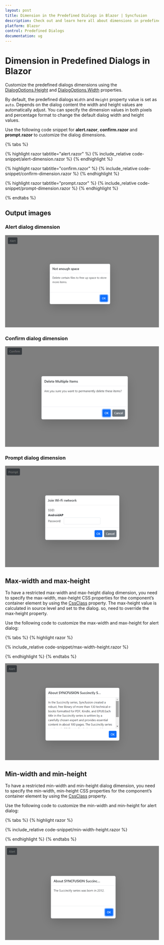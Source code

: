 ```yaml
---
layout: post
title: Dimension in the Predefined Dialogs in Blazor | Syncfusion
description: Check out and learn here all about dimensions in predefined dialogs in blazor and much more details.
platform: Blazor
control: Predefined Dialogs
documentation: ug
---
```


# Dimension in Predefined Dialogs in Blazor

Customize the predefined dialogs dimensions using the [DialogOptions.Height](https://help.syncfusion.com/cr/blazor/Syncfusion.Blazor.Popups.DialogOptions.html#Syncfusion_Blazor_Popups_DialogOptions_Height) and [DialogOptions.Width](https://help.syncfusion.com/cr/blazor/Syncfusion.Blazor.Popups.DialogOptions.html#Syncfusion_Blazor_Popups_DialogOptions_Width) properties.

By default, the predefined dialogs `Width` and `Height` property value is set as `auto`. Depends on the dialog content the width and height values are automatically adjust. You can specify the dimension values in both pixels and percentage format to change the default dialog width and height values.

Use the following code snippet for **alert.razor**, **confirm.razor** and **prompt.razor** to customize the dialog dimensions.

{% tabs %}

{% highlight razor tabtitle="alert.razor" %}
{% include_relative code-snippet/alert-dimension.razor %}
{% endhighlight %}

{% highlight razor tabtitle="confirm.razor" %}
{% include_relative code-snippet/confirm-dimension.razor %}
{% endhighlight %}

{% highlight razor tabtitle="prompt.razor" %}
{% include_relative code-snippet/prompt-dimension.razor %}
{% endhighlight %}

{% endtabs %}

## Output images

### Alert dialog dimension

![Alert dimension Dialog](./images/blazor-alert-dimension.png)

### Confirm dialog dimension

![confirm dimension Dialog](./images/blazor-confirm-dimension.png)

### Prompt dialog dimension

![prompt dimension Dialog](./images/blazor-prompt-dimension.png)

## Max-width and max-height

To have a restricted max-width and max-height dialog dimension, you need to specify the max-width, max-height CSS properties for the component’s container element by using the [CssClass](https://help.syncfusion.com/cr/blazor/Syncfusion.Blazor.Popups.DialogOptions.html#Syncfusion_Blazor_Popups_DialogOptions_CssClass) property. The max-height value is calculated in source level and set to the dialog. so, need to override the max-height property.

Use the following code to customize the max-width and max-height for alert dialog:

{% tabs %}
{% highlight razor %}

{% include_relative code-snippet/max-width-height.razor %}

{% endhighlight %}
{% endtabs %}

![Max width and height](./images/blazor-max-width-height.png)

## Min-width and min-height

To have a restricted min-width and min-height dialog dimension, you need to specify the min-width, min-height CSS properties for the component’s container element by using the [CssClass](https://help.syncfusion.com/cr/blazor/Syncfusion.Blazor.Popups.DialogOptions.html#Syncfusion_Blazor_Popups_DialogOptions_CssClass) property.

Use the following code to customize the min-width and min-height for alert dialog:

{% tabs %}
{% highlight razor %}

{% include_relative code-snippet/min-width-height.razor %}

{% endhighlight %}
{% endtabs %}


![Min width and height](./images/blazor-min-width-height.png)